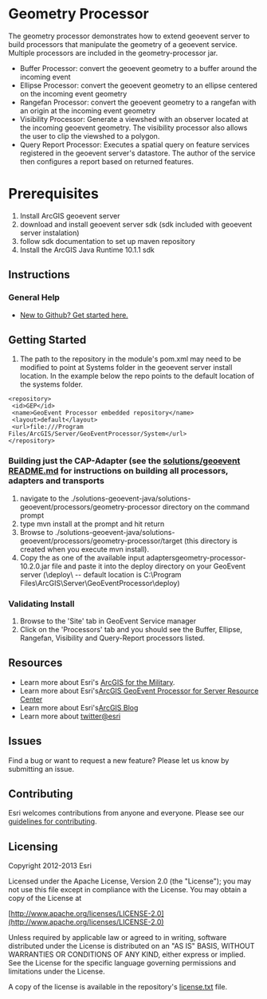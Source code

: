 # Geometry Processor

The geometry processor demonstrates how to extend geoevent server to build processors that manipulate the geometry of a geoevent service.
Multiple processors are included in the geometry-processor jar.  

* Buffer Processor: convert the geoevent geometry to a buffer around the incoming event
* Ellipse Processor: convert the geoevent geometry to an ellipse centered on the incoming event geometry
* Rangefan Processor: convert the geoevent geometry to a rangefan with an origin at the incoming event geometry
* Visibility Processor: Generate a viewshed with an observer located at the incoming geoevent geometry.  The visibility processor also allows the user to clip the viewshed to a polygon.
* Query Report Processor: Executes a spatial query on feature services registered in the geoevent server's datastore.  The author of the service then configures a report based on returned features.



# Prerequisites
1. Install ArcGIS geoevent server
2. download and install geoevent server sdk (sdk included with geoevent server instalation)
3. follow sdk documentation to set up maven repository
4. Install the ArcGIS Java Runtime 10.1.1 sdk

## Instructions

### General Help

* [New to Github? Get started here.](http://htmlpreview.github.com/?https://github.com/Esri/esri.github.com/blob/master/help/esri-getting-to-know-github.html)

## Getting Started
1. The path to the repository in the module's pom.xml may need to be modified to point at Systems folder in the geoevent server install location.  In the example below the repo points to the default location of the systems folder.
 
 ```
<repository> 
  <id>GEP</id>
  <name>GeoEvent Processor embedded repository</name>
  <layout>default</layout>
  <url>file:///Program Files/ArcGIS/Server/GeoEventProcessor/System</url> 
</repository>
```

### Building just the CAP-Adapter (see the [solutions/geoevent README.md](https://github.com/ArcGIS/solutions-geoevent-java/edit/master/README.md) for instructions on building all processors, adapters and transports
 
1. navigate to the ./solutions-geoevent-java/solutions-geoevent/processors/geometry-processor directory on the command prompt
2. type mvn install at the prompt and hit return
3. Browse to ./solutions-geoevent-java/solutions-geoevent/processors/geometry-processor/target (this directory is created when you execute mvn install).
4. Copy the as one of the available input adaptersgeometry-processor-10.2.0.jar file and paste it into the deploy directory on your GeoEvent server (<GeoEventServer install location>\deploy\ -- default location is C:\Program Files\ArcGIS\Server\GeoEventProcessor\deploy)
 
### Validating Install
 
1. Browse to the 'Site' tab in GeoEvent Service manager
2. Click on the 'Processors' tab and you should see the Buffer, Ellipse, Rangefan, Visibility and Query-Report processors listed.

## Resources

* Learn more about Esri's [ArcGIS for the Military](http://solutions.arcgis.com/military/).
* Learn more about Esri's[ArcGIS GeoEvent Processor for Server Resource Center](http://pro.arcgis.com/share/geoevent-processor/)
* Learn more about Esri's[ArcGIS Blog](http://blogs.esri.com/esri/arcgis/)
* Learn more about [twitter@esri](http://twitter.com/esri)

## Issues

Find a bug or want to request a new feature?  Please let us know by submitting an issue.

## Contributing

Esri welcomes contributions from anyone and everyone. Please see our [guidelines for contributing](https://github.com/esri/contributing).

## Licensing

Copyright 2012-2013 Esri

Licensed under the Apache License, Version 2.0 (the "License");
you may not use this file except in compliance with the License.
You may obtain a copy of the License at

   [http://www.apache.org/licenses/LICENSE-2.0](http://www.apache.org/licenses/LICENSE-2.0)

Unless required by applicable law or agreed to in writing, software
distributed under the License is distributed on an "AS IS" BASIS,
WITHOUT WARRANTIES OR CONDITIONS OF ANY KIND, either express or implied.
See the License for the specific language governing permissions and
limitations under the License.

A copy of the license is available in the repository's
[license.txt](license.txt) file.
